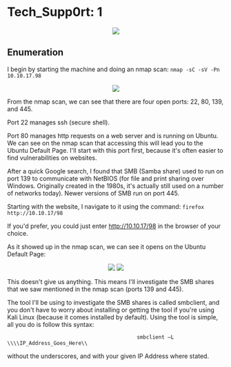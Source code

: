 # Tech_Supp0rt: 1
<p align="center">
  <img src="https://user-images.githubusercontent.com/60375020/164568509-7ebe3105-7af2-4301-94ae-e7cd6840d93d.png">
</p>

## Enumeration
I begin by starting the machine and doing an nmap scan: ```nmap -sC -sV -Pn 10.10.17.98```

<p align="center">
  <img src="https://user-images.githubusercontent.com/60375020/164568833-b9293896-5045-4cdf-92d0-3a828c7c8efd.png">
</p>

From the nmap scan, we can see that there are four open ports: 22, 80, 139, and 445.

Port 22 manages ssh (secure shell).  

Port 80 manages http requests on a web server and is running on Ubuntu. We can see on the nmap scan that accessing this will lead you to the Ubuntu Default Page. I'll start with this port first, because it's often easier to find vulnerabilities on websites. 

After a quick Google search, I found that SMB (Samba share) used to run on port 139 to communicate with NetBIOS (for file and print sharing over Windows. Originally created in the 1980s, it's actually still used on a number of networks today). Newer versions of SMB run on port 445.

Starting with the website, I navigate to it using the command: ```firefox http://10.10.17/98```

If you'd prefer, you could just enter http://10.10.17/98 in the browser of your choice. 

As it showed up in the nmap scan, we can see it opens on the Ubuntu Default Page: 

<p align="center">
  <img src="https://user-images.githubusercontent.com/60375020/166619250-ffe50728-232b-4c40-b3ac-690067359ce1.png">
  <img src="https://user-images.githubusercontent.com/60375020/166619311-39b37a6a-7ea6-4448-a03e-fb5e3ea599eb.png">
</p>

This doesn't give us anything. This means I'll investigate the SMB shares that we saw mentioned in the nmap scan (ports 139 and 445).  

The tool I'll be using to investigate the SMB shares is called smbclient, and you don't have to worry about installing or getting the tool if you're using Kali Linux (because it comes installed by default). Using the tool is simple, all you do is follow this syntax: 

                                              smbclient –L  \\\\IP_Address_Goes_Here\\

without the underscores, and with your given IP Address where stated. 
